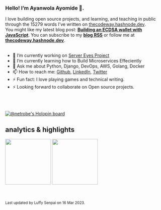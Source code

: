 ### Hello! I’m Ayanwola Ayomide 👋.

I love building open source projects, and learning, and teaching in public through the 15279 words I’ve written on [thecodeway.hashnode.dev](https://thecodeway.hashnode.dev/).<br>You might like my latest blog post: **[Building an ECDSA wallet with JavaScript](https://thecodeway.hashnode.dev/building-an-ecdsa-wallet-with-javascript)**. You can subscribe to my [**blog RSS**](https://thecodeway.hashnode.dev/rss.xml) or follow me at [**thecodeway.hashnode.dev**](https://thecodeway.hashnode.dev).<br><br>
- 🔭 I’m currently working on [Server Eyes Project](https://github.com/devvspaces/server_eyes)
- 🌱 I’m currently learning how to Build Microservices Effeciently
- 💬 Ask me about Python, Django, DevOps, AWS, Golang, Docker
- 📫 How to reach me: [Github](https://github.com/devvspaces), [LinkedIn](https://www.linkedin.com/in/ayomide-ayanwola/), [Twitter](https://twitter.com/netrobeweb)
- ⚡ Fun fact: I love playing games and technical writing.
- ⚡ Looking forward to collaborate on Open source projects.

<br>
<br>

[![@netrobe's Holopin board](https://holopin.me/netrobe)](https://holopin.io/@netrobe)

## analytics & highlights

<a href="https://github.com/anuraghazra/github-readme-stats"><img height="145em" src="https://github-readme-stats-bpires.vercel.app/api?username=devvspaces&hide_title=true&line_height=25&hide_rank=false&theme=dracula&show_icons=true&include_all_commits=true&hide_border=true"></a>
<a href="https://github.com/denvercoder1/github-readme-streak-stats"><img height="145em" src="https://github-readme-streak-stats.herokuapp.com/?user=devvspaces&theme=dracula&hide_border=true"></a>

<br>
	<br><sub>Last updated by Luffy Senpai on 16 Mar 2023.</sub><br>